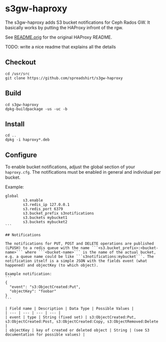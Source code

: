 # s3gw-haproxy

The s3gw-haproxy adds S3 bucket notifications for Ceph Rados GW. It basically works by
putting the HAProxy infront of the rgw.

See [README.orig](README.orig) for the original HAProxy README.

TODO: write a nice readme that explains all the details

## Checkout
```
cd /usr/src
git clone https://github.com/spreadshirt/s3gw-haproxy
```

## Build
```
cd s3gw-haproxy
dpkg-buildpackage -us -uc -b
```

## Install
```
cd ..
dpkg -i haproxy*.deb
```

## Configure

To enable bucket notifications, adjust the global section of your ```haproxy.cfg```. The notifications must be enabled in general and individual per bucket.

Example:
````
global
        s3.enable
        s3.redis_ip 127.0.0.1
        s3.redis_port 6379
        s3.bucket_prefix s3notifications
        s3.buckets mybucket1
        s3.buckets mybucket2
```

## Notifications

The notifications for PUT, POST and DELETE operations are published (LPUSH) to a redis queue with the name ```<s3.bucket_prefix>:<bucket-name>``` where ```<bucket-name>``` is the name of the actual bucket, e.g. a queue name could be like ```s3notifications:mybucket```. The notification itself is a simple JSON with the fields event (what happened) and objectKey (to which object).

Example notification:
```
{
  "event": "s3:ObjectCreated:Put",
  "objectKey": "foobar"
}
```

| Field name | Description | Data Type | Possible Values |
| --- | --- | --- | --- |
| event | type | String (fixed set) | s3:ObjectCreated:Put, s3:ObjectCreated:Post, s3:ObjectCreated:Copy, s3:ObjectRemoved:Delete |
| objectKey | key of created or deleted object | String | (see S3 documentation for possible values) |
